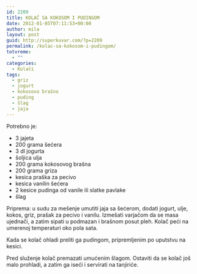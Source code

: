 ```yaml
---
id: 2209
title: KOLAČ SA KOKOSOM I PUDINGOM
date: 2012-01-05T07:11:53+00:00
author: mila
layout: post
guid: http://superkuvar.com/?p=2209
permalink: /kolac-sa-kokosom-i-pudingom/
totvreme:
  - ""
categories:
  - Kolači
tags:
  - griz
  - jogurt
  - kokosovo brašno
  - puding
  - šlag
  - jaja
---
```

Potrebno je:

  * 3 jajeta
  * 200 grama šećera
  * 3 dl jogurta
  * šoljica ulja
  * 200 grama kokosovog brašna
  * 200 grama griza
  * kesica praška za pecivo
  * kesica vanilin šećera
  * 2 kesice pudinga od vanile ili slatke pavlake
  * šlag

Priprema: u sudu za mešenje umutiti jaja sa šećerom, dodati jogurt, ulje, kokos, griz, prašak za pecivo i vanilu. Izmešati varjačom da se masa ujednači, a zatim sipati u podmazan i brašnom posut pleh. Kolač peći na umerenoj temperaturi oko pola sata.

Kada se kolač ohladi preliti ga pudingom, pripremljenim po uputstvu na kesici.

Pred služenje kolač premazati umućenim šlagom. Ostaviti da se kolač još malo prohladi, a zatim ga iseći i servirati na tanjiriće.